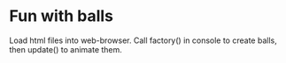 # Fun with balls

Load html files into web-browser.  Call factory() in console to create balls, then update() to animate them. 
